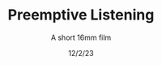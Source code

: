 ---
title: Preemptive Listening
subtitle: A short 16mm film
meta1: "(Part 1: The Fork in the Road)"
meta2: 
date: 12/2/23
thumbnail: PreemptiveListening1.jpg
related: []
category: ['performances']
---